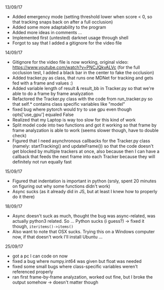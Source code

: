 13/09/17
- Added emergency mode (setting threshold lower when score < 0, so that tracking snaps back on after a full occlusion)
- Added some more adaptability to the program
- Added more ideas in comments ...
- Implemented first (untested) darknet usage through shell
- Forgot to say that I added a gitignore for the video file

14/09/17
- Gitignore for the video file is now working, original video: https://www.youtube.com/watch?v=PNCJQkvALVc (for the full occlusion test, I added a black bar in the center to fake the occlusion)
- Added tracker.py as class, that runs one MDNet for tracking and gets fed with a frame and values :)
- Added variable length of result & result_bb in Tracker.py so that we're able to do a frame by frame analyzation
- Refactored the Tracker.py class with the code from run_tracker.py so that self.* contains class specific variables like "model"
- fixed bug where pytorch would try to use gpu even though opts['use_gpu'] equaled False
- Realized that my Laptop is way too slow for this kind of work
- Split model code into two functions and got it working so that frame by frame analyzation is able to work (seems slower though, have to double check)
- Figured that I need asynchronous callbacks for the Tracker.py class (namely: startTracking() and updateFrame()) so that the code doesn't get blocked by multiple trackers at once, also because then I can have a callback that feeds the next frame into each Tracker because they will definitely not run equally fast

15/09/17
- Figured that indentation is important in python (srsly, spent 20 minutes on figuring out why some functions didn't work)
- Async sucks (as it already did in JS, but at least I knew how to properly do it there)

18/09/17
- Async doesn't suck as much, thought the bug was async-related, was actually python3 related. So ... Python sucks (i guess?) -> fixed it though, ```iteritems()->items()```
- Also want to note that OSX sucks. Trying this on a Windows computer now, if that doesn't work I'll install Ubuntu ...

25/09/17
- got a pc I can code on now
- fixed a bug where numpy.int64 was given but float was needed
- fixed some small bugs where class-specific variables weren't referenced properly
- ran first frame-by-frame analyzation, worked out fine, but I broke the output somehow -> doesn't matter though
